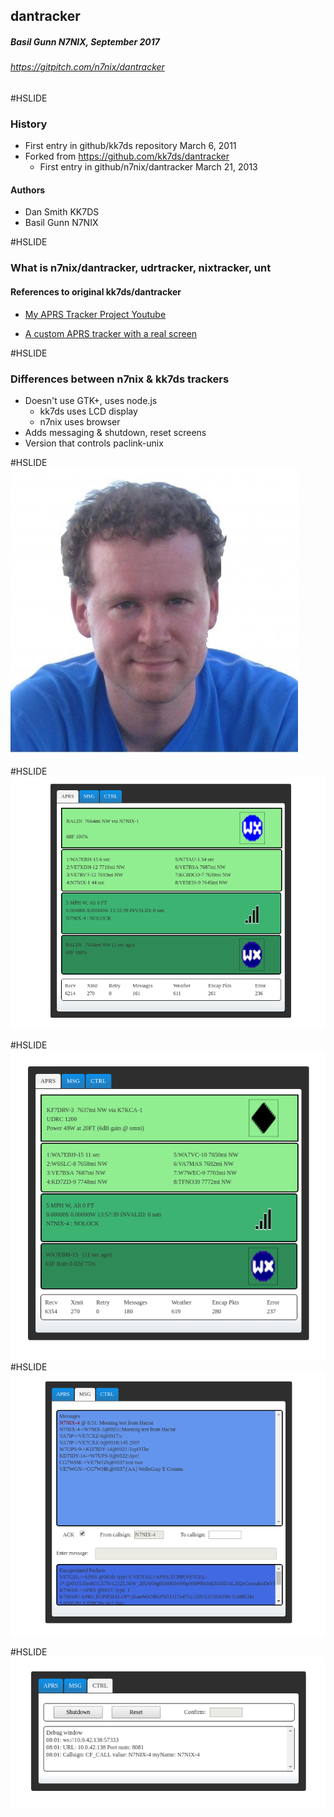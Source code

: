## dantracker
##### Basil Gunn N7NIX,  September 2017
###### https://gitpitch.com/n7nix/dantracker

#HSLIDE

### History

* First entry in github/kk7ds repository March 6, 2011
* Forked from https://github.com/kk7ds/dantracker
  * First entry in github/n7nix/dantracker March 21, 2013

#### Authors
* Dan Smith KK7DS
* Basil Gunn N7NIX

#HSLIDE

### What is n7nix/dantracker, udrtracker, nixtracker, unt

#### References to original kk7ds/dantracker

* [My APRS Tracker Project Youtube](https://www.youtube.com/watch?v=JOaTdWAwdUQ)

* [A custom APRS tracker with a real screen](http://www.danplanet.com/blog/?s=a%20custom%20aprs%20tracker%20with%20a%20real%20screen)

#HSLIDE

### Differences between n7nix & kk7ds trackers

* Doesn't use GTK+, uses node.js
  * kk7ds uses LCD display
  * n7nix uses browser
* Adds messaging & shutdown, reset screens
* Version that controls paclink-unix

#HSLIDE
![Dan Smith](assets/dan_smith.jpg)

#HSLIDE
![Tracker APRS screen 1](assets/tracker-aprs-20170901.png)

#HSLIDE
![Tracker APRS screen 2](assets/tracker-aprs-20170901_2.png)
#HSLIDE
![Tracker MSG screen](assets/tracker-msg-20170901.png)

#HSLIDE
![Tracker CTRL screen](assets/tracker-ctrl-20170901.png)